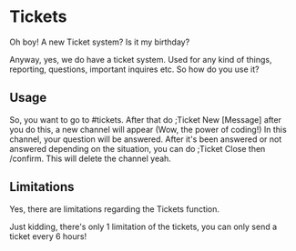 # Tickets
Oh boy! A new Ticket system? Is it my birthday?

Anyway, yes, we do have a ticket system. Used for any kind of things, reporting, questions, important inquires etc. So how do you use it?

## Usage
So, you want to go to #tickets. After that do ;Ticket New [Message] after you do this, a new channel will appear (Wow, the power of coding!)
In this channel, your question will be answered. After it's been answered or not answered depending on the situation, you can do
;Ticket Close then /confirm. This will delete the channel yeah.

## Limitations
Yes, there are limitations regarding the Tickets function.

Just kidding, there's only 1 limitation of the tickets, you can only send a ticket every 6 hours!
